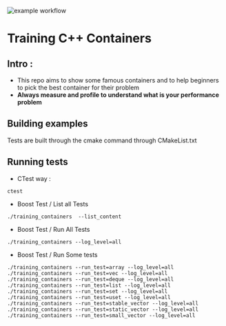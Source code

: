 ![example workflow](https://github.com/Nosenzor/Container_ShowCase/actions/workflows/lukka_ci.yml/badge.svg)

# Training C++ Containers

## Intro :
* This repo aims to show some famous containers and to help beginners to pick the best container for their problem
* **Always measure and profile to understand what is your performance problem**

## Building examples

Tests are built through the cmake command through CMakeList.txt


## Running tests
* CTest way :
```
ctest
```

* Boost Test / List all Tests
```
./training_containers  --list_content
```

* Boost Test / Run All Tests
```
./training_containers --log_level=all
```
* Boost Test / Run Some tests 
```
./training_containers --run_test=array --log_level=all 
./training_containers --run_test=vec --log_level=all 
./training_containers --run_test=deque --log_level=all 
./training_containers --run_test=list --log_level=all 
./training_containers --run_test=set --log_level=all 
./training_containers --run_test=uset --log_level=all
./training_containers --run_test=stable_vector --log_level=all
./training_containers --run_test=static_vector --log_level=all
./training_containers --run_test=small_vector --log_level=all
```
